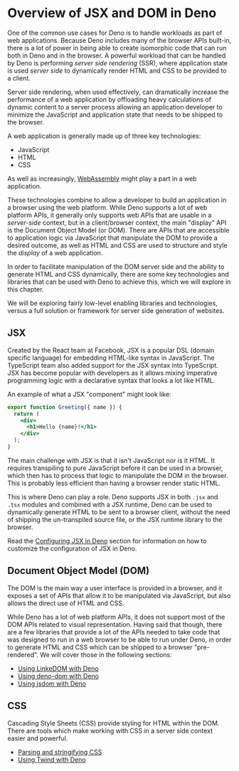 # Overview of JSX and DOM in Deno

One of the common use cases for Deno is to handle workloads as part of web
applications. Because Deno includes many of the browser APIs built-in, there is
a lot of power in being able to create isomorphic code that can run both in Deno
and in the browser. A powerful workload that can be handled by Deno is
performing _server side rendering_ (SSR), where application state is used
_server side_ to dynamically render HTML and CSS to be provided to a client.

Server side rendering, when used effectively, can dramatically increase the
performance of a web application by offloading heavy calculations of dynamic
content to a server process allowing an application developer to minimize the
JavaScript and application state that needs to be shipped to the browser.

A web application is generally made up of three key technologies:

- JavaScript
- HTML
- CSS

As well as increasingly, [WebAssembly](../../runtime/webassembly/index.md) might
play a part in a web application.

These technologies combine to allow a developer to build an application in a
browser using the web platform. While Deno supports a lot of web platform APIs,
it generally only supports web APIs that are usable in a _server-side_ context,
but in a client/browser context, the main "display" API is the Document Object
Model (or DOM). There are APIs that are accessible to application logic via
JavaScript that manipulate the DOM to provide a desired outcome, as well as HTML
and CSS are used to structure and style the _display_ of a web application.

In order to facilitate manipulation of the DOM server side and the ability to
generate HTML and CSS dynamically, there are some key technologies and libraries
that can be used with Deno to achieve this, which we will explore in this
chapter.

We will be exploring fairly low-level enabling libraries and technologies,
versus a full solution or framework for server side generation of websites.

## JSX

Created by the React team at Facebook, JSX is a popular DSL (domain specific
language) for embedding HTML-like syntax in JavaScript. The TypeScript team also
added support for the JSX syntax into TypeScript. JSX has become popular with
developers as it allows mixing imperative programming logic with a declarative
syntax that looks a lot like HTML.

An example of what a JSX "component" might look like:

```jsx
export function Greeting({ name }) {
  return (
    <div>
      <h1>Hello {name}!</h1>
    </div>
  );
}
```

The main challenge with JSX is that it isn't JavaScript nor is it HTML. It
requires transpiling to pure JavaScript before it can be used in a browser,
which then has to process that logic to manipulate the DOM in the browser. This
is probably less efficient than having a browser render static HTML.

This is where Deno can play a role. Deno supports JSX in both `.jsx` and `.tsx`
modules and combined with a JSX runtime, Deno can be used to dynamically
generate HTML to be sent to a browser client, without the need of shipping the
un-transpiled source file, or the JSX runtime library to the browser.

Read the [Configuring JSX in Deno](./jsx.md) section for information on how to
customize the configuration of JSX in Deno.

## Document Object Model (DOM)

The DOM is the main way a user interface is provided in a browser, and it
exposes a set of APIs that allow it to be manipulated via JavaScript, but also
allows the direct use of HTML and CSS.

While Deno has a lot of web platform APIs, it does not support most of the DOM
APIs related to visual representation. Having said that though, there are a few
libraries that provide a lot of the APIs needed to take code that was designed
to run in a web browser to be able to run under Deno, in order to generate HTML
and CSS which can be shipped to a browser "pre-rendered". We will cover those in
the following sections:

- [Using LinkeDOM with Deno](./linkedom.md)
- [Using deno-dom with Deno](./deno_dom.md)
- [Using jsdom with Deno](./jsdom.md)

## CSS

Cascading Style Sheets (CSS) provide styling for HTML within the DOM. There are
tools which make working with CSS in a server side context easier and powerful.

- [Parsing and stringifying CSS](./css.md)
- [Using Twind with Deno](./twind.md)
